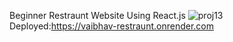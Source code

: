 Beginner Restraunt Website Using React.js
![proj13](https://user-images.githubusercontent.com/86218655/217838314-16d65076-5f21-4ce8-907e-f10d0250705c.png)
Deployed:https://vaibhav-restraunt.onrender.com
